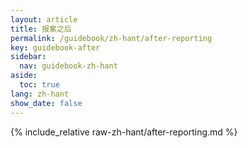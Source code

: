 ```yaml
---
layout: article
title: 报案之后
permalink: /guidebook/zh-hant/after-reporting
key: guidebook-after
sidebar:
  nav: guidebook-zh-hant
aside:
  toc: true
lang: zh-hant
show_date: false
---
```


{% include_relative raw-zh-hant/after-reporting.md %}

